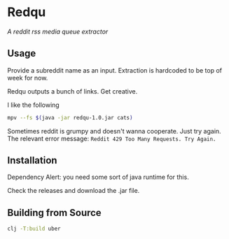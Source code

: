 # Redqu

*A reddit rss media queue extractor*

## Usage

Provide a subreddit name as an input.
Extraction is hardcoded to be top of week for now.

Redqu outputs a bunch of links.
Get creative.

I like the following
```sh
mpv --fs $(java -jar redqu-1.0.jar cats)
```

Sometimes reddit is grumpy and doesn't wanna cooperate.
Just try again.
The relevant error message: `Reddit 429 Too Many Requests. Try Again.`

## Installation

Dependency Alert: you need some sort of java runtime for this.

Check the releases and download the .jar file.

## Building from Source

```sh
clj -T:build uber
```
